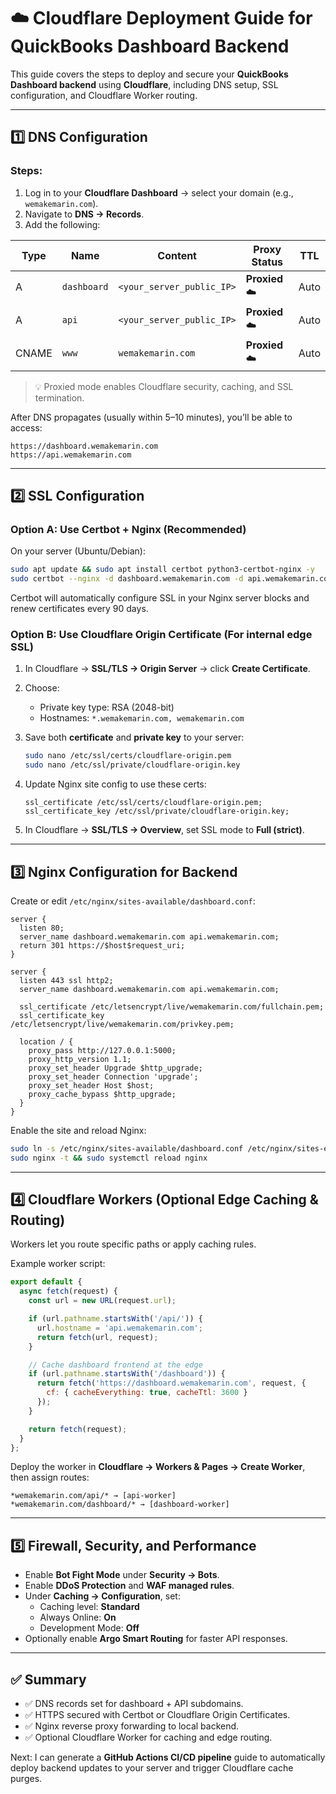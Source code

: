 # ☁️ Cloudflare Deployment Guide for QuickBooks Dashboard Backend

This guide covers the steps to deploy and secure your **QuickBooks Dashboard backend** using **Cloudflare**, including DNS setup, SSL configuration, and Cloudflare Worker routing.

---

## 1️⃣ DNS Configuration

### Steps:
1. Log in to your **Cloudflare Dashboard** → select your domain (e.g., `wemakemarin.com`).
2. Navigate to **DNS → Records**.
3. Add the following:

| Type | Name | Content | Proxy Status | TTL |
|------|------|----------|---------------|------|
| A | `dashboard` | `<your_server_public_IP>` | **Proxied** ☁️ | Auto |
| A | `api` | `<your_server_public_IP>` | **Proxied** ☁️ | Auto |
| CNAME | `www` | `wemakemarin.com` | **Proxied** ☁️ | Auto |

> 💡 Proxied mode enables Cloudflare security, caching, and SSL termination.

After DNS propagates (usually within 5–10 minutes), you’ll be able to access:
```
https://dashboard.wemakemarin.com
https://api.wemakemarin.com
```

---

## 2️⃣ SSL Configuration

### Option A: Use **Certbot + Nginx** (Recommended)

On your server (Ubuntu/Debian):
```bash
sudo apt update && sudo apt install certbot python3-certbot-nginx -y
sudo certbot --nginx -d dashboard.wemakemarin.com -d api.wemakemarin.com
```

Certbot will automatically configure SSL in your Nginx server blocks and renew certificates every 90 days.

### Option B: Use **Cloudflare Origin Certificate** (For internal edge SSL)
1. In Cloudflare → **SSL/TLS → Origin Server** → click **Create Certificate**.
2. Choose:
   - Private key type: RSA (2048-bit)
   - Hostnames: `*.wemakemarin.com, wemakemarin.com`
3. Save both **certificate** and **private key** to your server:
   ```bash
   sudo nano /etc/ssl/certs/cloudflare-origin.pem
   sudo nano /etc/ssl/private/cloudflare-origin.key
   ```
4. Update Nginx site config to use these certs:
   ```nginx
   ssl_certificate /etc/ssl/certs/cloudflare-origin.pem;
   ssl_certificate_key /etc/ssl/private/cloudflare-origin.key;
   ```

5. In Cloudflare → **SSL/TLS → Overview**, set SSL mode to **Full (strict)**.

---

## 3️⃣ Nginx Configuration for Backend

Create or edit `/etc/nginx/sites-available/dashboard.conf`:

```nginx
server {
  listen 80;
  server_name dashboard.wemakemarin.com api.wemakemarin.com;
  return 301 https://$host$request_uri;
}

server {
  listen 443 ssl http2;
  server_name dashboard.wemakemarin.com api.wemakemarin.com;

  ssl_certificate /etc/letsencrypt/live/wemakemarin.com/fullchain.pem;
  ssl_certificate_key /etc/letsencrypt/live/wemakemarin.com/privkey.pem;

  location / {
    proxy_pass http://127.0.0.1:5000;
    proxy_http_version 1.1;
    proxy_set_header Upgrade $http_upgrade;
    proxy_set_header Connection 'upgrade';
    proxy_set_header Host $host;
    proxy_cache_bypass $http_upgrade;
  }
}
```

Enable the site and reload Nginx:
```bash
sudo ln -s /etc/nginx/sites-available/dashboard.conf /etc/nginx/sites-enabled/
sudo nginx -t && sudo systemctl reload nginx
```

---

## 4️⃣ Cloudflare Workers (Optional Edge Caching & Routing)

Workers let you route specific paths or apply caching rules.

Example worker script:
```js
export default {
  async fetch(request) {
    const url = new URL(request.url);

    if (url.pathname.startsWith('/api/')) {
      url.hostname = 'api.wemakemarin.com';
      return fetch(url, request);
    }

    // Cache dashboard frontend at the edge
    if (url.pathname.startsWith('/dashboard')) {
      return fetch('https://dashboard.wemakemarin.com', request, {
        cf: { cacheEverything: true, cacheTtl: 3600 }
      });
    }

    return fetch(request);
  }
};
```
Deploy the worker in **Cloudflare → Workers & Pages → Create Worker**, then assign routes:
```
*wemakemarin.com/api/* → [api-worker]
*wemakemarin.com/dashboard/* → [dashboard-worker]
```

---

## 5️⃣ Firewall, Security, and Performance

- Enable **Bot Fight Mode** under **Security → Bots**.
- Enable **DDoS Protection** and **WAF managed rules**.
- Under **Caching → Configuration**, set:
  - Caching level: **Standard**
  - Always Online: **On**
  - Development Mode: **Off**
- Optionally enable **Argo Smart Routing** for faster API responses.

---

## ✅ Summary

- ✅ DNS records set for dashboard + API subdomains.
- ✅ HTTPS secured with Certbot or Cloudflare Origin Certificates.
- ✅ Nginx reverse proxy forwarding to local backend.
- ✅ Optional Cloudflare Worker for caching and edge routing.

Next: I can generate a **GitHub Actions CI/CD pipeline** guide to automatically deploy backend updates to your server and trigger Cloudflare cache purges.

